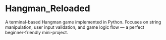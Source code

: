 # Hangman_Reloaded
A terminal-based Hangman game implemented in Python. Focuses on string manipulation, user input validation, and game logic flow — a perfect beginner-friendly mini-project.
